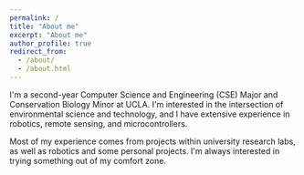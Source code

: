 ```yaml
---
permalink: /
title: "About me"
excerpt: "About me"
author_profile: true
redirect_from: 
  - /about/
  - /about.html
---
```


I'm a second-year Computer Science and Engineering (CSE) Major and Conservation Biology Minor at UCLA. I'm interested in the intersection of environmental science and technology, and I have extensive experience in robotics, remote sensing, and microcontrollers. 

Most of my experience comes from projects within university research labs, as well as robotics and some personal projects. I'm always interested in trying something out of my comfort zone. 